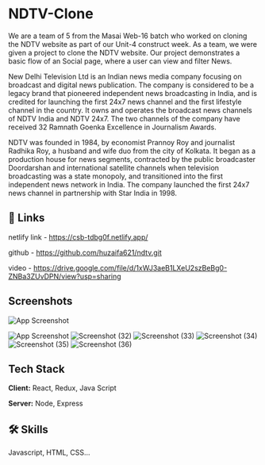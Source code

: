 
# NDTV-Clone

We are a team of 5 from the Masai Web-16 batch who worked on cloning the NDTV website as part of our Unit-4 construct week. As a team, we were given a project to clone the NDTV website. Our project demonstrates a basic flow of an Social page, where a user can view and filter News.

New Delhi Television Ltd is an Indian news media company focusing on broadcast and digital news publication. The company is considered to be a legacy brand that pioneered independent news broadcasting in India, and is credited for launching the first 24x7 news channel and the first lifestyle channel in the country. It owns and operates the broadcast news channels of NDTV India and NDTV 24x7. The two channels of the company have received 32 Ramnath Goenka Excellence in Journalism Awards.

NDTV was founded in 1984, by economist Prannoy Roy and journalist Radhika Roy, a husband and wife duo from the city of Kolkata. It began as a production house for news segments, contracted by the public broadcaster Doordarshan and international satellite channels when television broadcasting was a state monopoly, and transitioned into the first independent news network in India. The company launched the first 24x7 news channel in partnership with Star India in 1998.


## 🔗 Links
netlify link - https://csb-tdbg0f.netlify.app/

github - https://github.com/huzaifa621/ndtv.git

video - https://drive.google.com/file/d/1xWJ3aeB1LXeU2szBeBg0-ZNBa3ZUvDPN/view?usp=sharing


## Screenshots

![App Screenshot](https://user-images.githubusercontent.com/97525279/167412371-cd534233-dfd0-400c-89fb-79a8e2b6daa9.png)

![App Screenshot](https://user-images.githubusercontent.com/97525279/167412371-cd534233-dfd0-400c-89fb-79a8e2b6daa9.png)
![Screenshot (32)](https://user-images.githubusercontent.com/97525279/167412821-5717381e-9d8a-440b-86b4-e0f5f027d491.png)
![Screenshot (33)](https://user-images.githubusercontent.com/97525279/167412843-5952da03-7169-44cd-9c8b-a08e526d8270.png)
![Screenshot (34)](https://user-images.githubusercontent.com/97525279/167412992-7a5b1024-ab39-4385-bfeb-23fd7a199721.png)
![Screenshot (35)](https://user-images.githubusercontent.com/97525279/167413019-8a9df381-61f4-400f-b6e4-c6ee0ce4fd65.png)
![Screenshot (36)](https://user-images.githubusercontent.com/97525279/167413045-40cfaa87-5feb-4184-981a-7a3e0821629a.png)


## Tech Stack

**Client:** React, Redux, Java Script

**Server:** Node, Express


## 🛠 Skills
Javascript, HTML, CSS...




